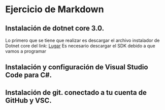 
# Ejercicio de Markdown

## Instalación de dotnet core 3.0.
Lo primero que se tiene que realizar
es descargar el archivo instalador de Dotnet core
del link: 
[Lugar](https://dotnet.microsoft.com/download/dotnet-core/3.0)
Es necesario descargar el SDK debido a que vamos a programar
## Instalación y configuración de Visual Studio Code para C#.



## Instalación de git. conectado a tu cuenta de GitHub y VSC.